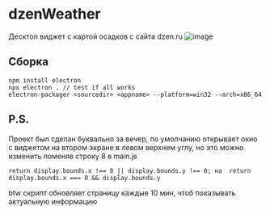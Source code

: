 # dzenWeather
Десктоп виджет с картой осадков с сайта dzen.ru
![image](https://github.com/user-attachments/assets/78a4a24c-e266-4a6b-bca1-e51c9351a614)

## Сборка
```
npm install electron
npx electron . // test if all works
electron-packager <sourcedir> <appname> --platform=win32 --arch=x86_64
```
## P.S.
Проект был сделан буквально за вечер, по умолчанию открывает окно с виджетом на втором экране в левом верхнем углу, но это можно изменить поменяв строку 8 в main.js
```
return display.bounds.x !== 0 || display.bounds.y !== 0; на  return display.bounds.x === 0 && display.bounds.y
```
btw скрипт обновляет страницу каждые 10 мин, чтоб показывать актуальную информацию 
